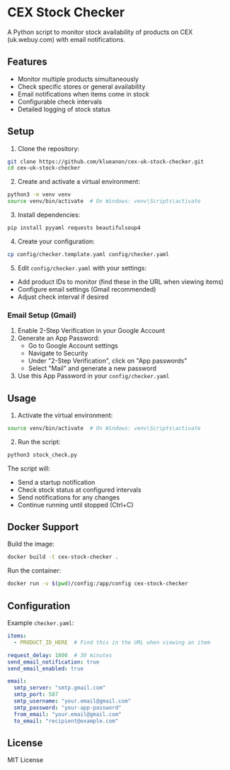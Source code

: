 # CEX Stock Checker

A Python script to monitor stock availability of products on CEX (uk.webuy.com) with email notifications.

## Features

- Monitor multiple products simultaneously
- Check specific stores or general availability
- Email notifications when items come in stock
- Configurable check intervals
- Detailed logging of stock status

## Setup

1. Clone the repository:
```bash
git clone https://github.com/klueanon/cex-uk-stock-checker.git
cd cex-uk-stock-checker
```

2. Create and activate a virtual environment:
```bash
python3 -m venv venv
source venv/bin/activate  # On Windows: venv\Scripts\activate
```

3. Install dependencies:
```bash
pip install pyyaml requests beautifulsoup4
```

4. Create your configuration:
```bash
cp config/checker.template.yaml config/checker.yaml
```

5. Edit `config/checker.yaml` with your settings:
- Add product IDs to monitor (find these in the URL when viewing items)
- Configure email settings (Gmail recommended)
- Adjust check interval if desired

### Email Setup (Gmail)

1. Enable 2-Step Verification in your Google Account
2. Generate an App Password:
   - Go to Google Account settings
   - Navigate to Security
   - Under "2-Step Verification", click on "App passwords"
   - Select "Mail" and generate a new password
3. Use this App Password in your `config/checker.yaml`

## Usage

1. Activate the virtual environment:
```bash
source venv/bin/activate  # On Windows: venv\Scripts\activate
```

2. Run the script:
```bash
python3 stock_check.py
```

The script will:
- Send a startup notification
- Check stock status at configured intervals
- Send notifications for any changes
- Continue running until stopped (Ctrl+C)

## Docker Support

Build the image:
```bash
docker build -t cex-stock-checker .
```

Run the container:
```bash
docker run -v $(pwd)/config:/app/config cex-stock-checker
```

## Configuration

Example `checker.yaml`:
```yaml
items:
  - PRODUCT_ID_HERE  # Find this in the URL when viewing an item

request_delay: 1800  # 30 minutes
send_email_notification: true
send_email_enabled: true

email:
  smtp_server: "smtp.gmail.com"
  smtp_port: 587
  smtp_username: "your.email@gmail.com"
  smtp_password: "your-app-password"
  from_email: "your.email@gmail.com"
  to_email: "recipient@example.com"
```

## License

MIT License
